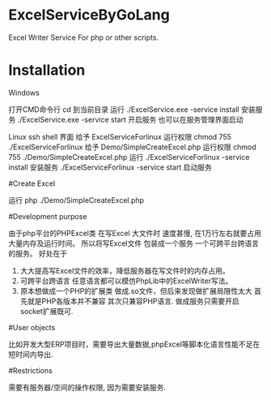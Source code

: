 # ExcelServiceByGoLang
Excel Writer Service For php or other scripts. 

# Installation
Windows

打开CMD命令行
cd 到当前目录
运行 ./ExcelService.exe -service install 安装服务
./ExcelService.exe -service start 开启服务 也可以在服务管理界面启动

Linux
ssh shell 界面
给予 ExcelServiceForlinux 运行权限  chmod 755 ./ExcelServiceForlinux
给予 Demo/SimpleCreateExcel.php 运行权限 chmod 755 ./Demo/SimpleCreateExcel.php
运行 ./ExcelServiceForlinux -service install 安装服务
./ExcelServiceForlinux -service start 启动服务

#Create Excel

运行 php ./Demo/SimpleCreateExcel.php

#Development purpose

由于php平台的PHPExcel类 在写Excel 大文件时 速度甚慢, 在1万行左右就要占用大量内存及运行时间。
所以将写Excel文件 包装成一个服务 一个可跨平台跨语言的服务。
好处在于
1. 大大提高写Excel文件的效率，降低服务器在写文件时的内存占用。
2. 可跨平台跨语言 任意语言都可以模仿PhpLib中的ExcelWriter写法。
3. 原本想做成一个PHP的扩展类 做成.so文件，但后来发现做扩展局限性太大 首先就是PHP各版本并不兼容
其次只兼容PHP语言. 做成服务只需要开启 socket扩展既可.

#User objects

比如开发大型ERP项目时，需要导出大量数据,phpExcel等脚本化语言性能不足在短时间内导出.

#Restrictions

需要有服务器/空间的操作权限, 因为需要安装服务.
